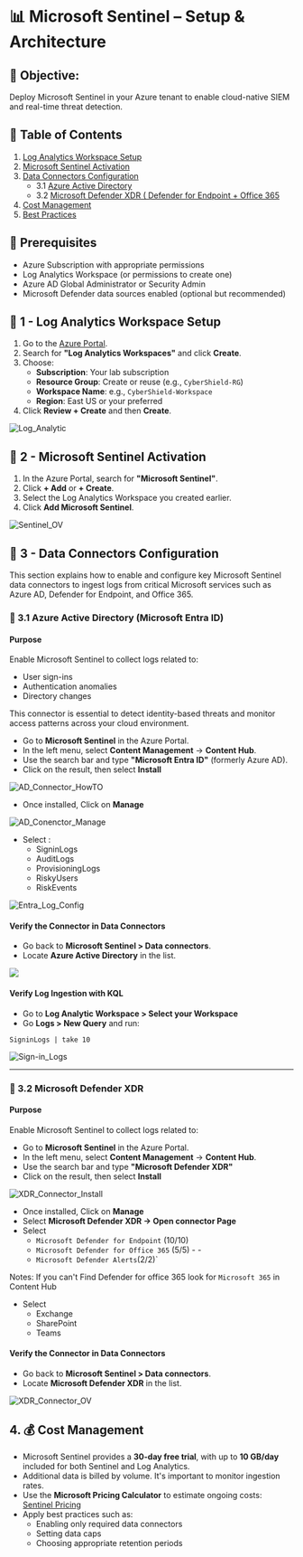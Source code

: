 # 📊  Microsoft Sentinel – Setup & Architecture

## 🎯 Objective:
Deploy Microsoft Sentinel in your Azure tenant to enable cloud-native SIEM and real-time threat detection.
 

## 📘 Table of Contents

1. [Log Analytics Workspace Setup](#3-log-analytics-workspace-setup)
2. [Microsoft Sentinel Activation](#4-microsoft-sentinel-activation)
3. [Data Connectors Configuration](#5-data-connectors-configuration)
    - 3.1 [Azure Active Directory](#51-azure-active-directory)
    - 3.2 [Microsoft Defender XDR ( Defender for Endpoint + Office 365]()
4. [Cost Management](#6-cost-management)
5. [Best Practices](#7-best-practices)


## 🧰 Prerequisites

- Azure Subscription with appropriate permissions
- Log Analytics Workspace (or permissions to create one)
- Azure AD Global Administrator or Security Admin
- Microsoft Defender data sources enabled (optional but recommended)


## 🎯 1 - Log Analytics Workspace Setup

1. Go to the [Azure Portal](https://portal.azure.com).
2. Search for **"Log Analytics Workspaces"** and click **Create**.
3. Choose:
   - **Subscription**: Your lab subscription
   - **Resource Group**: Create or reuse (e.g., `CyberShield-RG`)
   - **Workspace Name**: e.g., `CyberShield-Workspace`
   - **Region**: East US or your preferred
4. Click **Review + Create** and then **Create**.

![Log_Analytic](https://github.com/AliChoukatli/CyberShield-Enterprise/blob/main/06_Threat_Detection_%26_Simulation/Screenshots/Log_Analytic_Ov.png)

## 🎯 2 - Microsoft Sentinel Activation

1. In the Azure Portal, search for **"Microsoft Sentinel"**.
2. Click **+ Add** or **+ Create**.
3. Select the Log Analytics Workspace you created earlier.
4. Click **Add Microsoft Sentinel**.

![Sentinel_OV](https://github.com/AliChoukatli/CyberShield-Enterprise/blob/main/06_Threat_Detection_%26_Simulation/Screenshots/Sentinel_OV.png)


## 🎯 3 - Data Connectors Configuration

This section explains how to enable and configure key Microsoft Sentinel data connectors to ingest logs from critical Microsoft services such as Azure AD, Defender for Endpoint, and Office 365.

### 🔹 3.1 Azure Active Directory (Microsoft Entra ID)

#### Purpose

Enable Microsoft Sentinel to collect logs related to:
- User sign-ins
- Authentication anomalies
- Directory changes

This connector is essential to detect identity-based threats and monitor access patterns across your cloud environment.

- Go to **Microsoft Sentinel** in the Azure Portal.
- In the left menu, select **Content Management** → **Content Hub**.
- Use the search bar and type **"Microsoft Entra ID"** (formerly Azure AD).
- Click on the result, then select **Install**

![AD_Connector_HowTO](https://github.com/AliChoukatli/CyberShield-Enterprise/blob/main/06_Threat_Detection_%26_Simulation/Screenshots/AD_Connector_Install.png)

- Once installed, Click on **Manage**

![AD_Conenctor_Manage](https://github.com/AliChoukatli/CyberShield-Enterprise/blob/main/06_Threat_Detection_%26_Simulation/Screenshots/AD_Connector_Manage.png)

- Select :
  - SigninLogs
  - AuditLogs
  - ProvisioningLogs 
  - RiskyUsers 
  - RiskEvents

![Entra_Log_Config](https://github.com/AliChoukatli/CyberShield-Enterprise/blob/main/06_Threat_Detection_%26_Simulation/Screenshots/Entra_Log_config.png)

#### Verify the Connector in Data Connectors
- Go back to **Microsoft Sentinel > Data connectors**.
- Locate **Azure Active Directory** in the list.

![](https://github.com/AliChoukatli/CyberShield-Enterprise/blob/main/06_Threat_Detection_%26_Simulation/Screenshots/Data_Connector.png)


#### Verify Log Ingestion with KQL

- Go to **Log Analytic Workspace > Select your Workspace**  
- Go **Logs > New Query** and run:

```kql
SigninLogs | take 10
```

![Sign-in_Logs](https://github.com/AliChoukatli/CyberShield-Enterprise/blob/main/06_Threat_Detection_%26_Simulation/Screenshots/Sign-in_Logs.png)

---

### 🔹 3.2 Microsoft Defender XDR

#### Purpose

Enable Microsoft Sentinel to collect logs related to:

- Go to **Microsoft Sentinel** in the Azure Portal.
- In the left menu, select **Content Management** → **Content Hub**.
- Use the search bar and type **"Microsoft Defender XDR"**
- Click on the result, then select **Install**

![XDR_Connector_Install](https://github.com/AliChoukatli/CyberShield-Enterprise/blob/main/06_Threat_Detection_%26_Simulation/Screenshots/XDR_Connector_Install.png)

- Once installed, Click on **Manage**
- Select **Microsoft Defender XDR -> Open connector Page**
- Select
    - `Microsoft Defender for Endpoint` (10/10)
    - `Microsoft Defender for Office 365` (5/5) - - 
    - `Microsoft Defender Alerts`(2/2)`


Notes: 
If you can't Find Defender for office 365  look for `Microsoft 365` in Content Hub
- Select
  - Exchange
  - SharePoint
  - Teams
  
#### Verify the Connector in Data Connectors
- Go back to **Microsoft Sentinel > Data connectors**.
- Locate **Microsoft Defender XDR** in the list.

![XDR_Connector_OV](https://github.com/AliChoukatli/CyberShield-Enterprise/blob/main/06_Threat_Detection_%26_Simulation/Screenshots/XDR_Connector_OV.png)





## 4. 💰 Cost Management

- Microsoft Sentinel provides a **30-day free trial**, with up to **10 GB/day** included for both Sentinel and Log Analytics.
- Additional data is billed by volume. It's important to monitor ingestion rates.
- Use the **Microsoft Pricing Calculator** to estimate ongoing costs: [Sentinel Pricing](https://azure.microsoft.com/en-us/pricing/details/microsoft-sentinel/)
- Apply best practices such as:
  - Enabling only required data connectors
  - Setting data caps
  - Choosing appropriate retention periods





